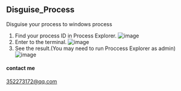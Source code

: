 ## Disguise_Process
Disguise your process to windows process

1. Find your process ID in Process Explorer.
![image](https://user-images.githubusercontent.com/52160025/157041296-2edfab8a-6e66-4ed1-acbe-4eb512cdb031.png)
2. Enter to the terminal. 
![image](https://user-images.githubusercontent.com/52160025/157041356-cacd710a-97df-479a-b383-a1111b49d2df.png)
3. See the result.(You may need to run Proccess Explorer as admin)
![image](https://user-images.githubusercontent.com/52160025/157041377-56290621-cd7e-4258-95dd-1209a418b492.png)

#### contact me
352273172@qq.com
